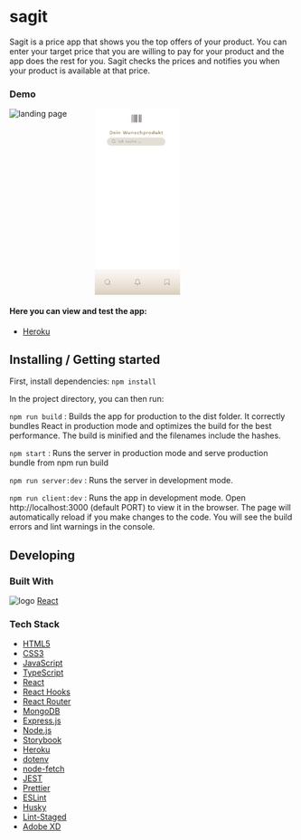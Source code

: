 # sagit

Sagit is a price app that shows you the top offers of your product. You can enter your target price that you are willing to pay for your product and the app does the rest for you. Sagit checks the prices and notifies you when your product is available at that price.

### Demo

<img width="30%" align="left" alt="landing page" src="src/app/assets/landing.png"
 />
<img width="30%" align="center" alt="search page" src="src/app/assets/searchpage.png"
 />

#### Here you can view and test the app:

- [Heroku](https://sagit21.herokuapp.com/)

## Installing / Getting started

First, install dependencies: `npm install`

In the project directory, you can then run:

`npm run build` : Builds the app for production to the dist folder. It correctly bundles React in production mode and optimizes the build for the best performance.
The build is minified and the filenames include the hashes.

`npm start` : Runs the server in production mode and serve production bundle from npm run build

`npm run server:dev` : Runs the server in development mode.

`npm run client:dev` : Runs the app in development mode.
Open http://localhost:3000 (default PORT) to view it in the browser.
The page will automatically reload if you make changes to the code. You will see the build errors and lint warnings in the console.

## Developing

### Built With

<img width="3%" alt="logo" src="https://user-images.githubusercontent.com/81613530/124288016-fb9a6b80-db50-11eb-894b-46220c096ee8.png"
 /> [React](https://reactjs.org/)

### Tech Stack

- [HTML5](https://developer.mozilla.org/en-US/docs/Glossary/HTML5)
- [CSS3](https://developer.mozilla.org/en-US/docs/Web/CSS)
- [JavaScript](https://developer.mozilla.org/en-US/docs/Web/JavaScript)
- [TypeScript](https://www.typescriptlang.org/)
- [React](https://reactjs.org/)
- [React Hooks](https://reactjs.org/docs/hooks-intro.html)
- [React Router](https://reactrouter.com/)
- [MongoDB](https://www.mongodb.com/)
- [Express.js](http://expressjs.com/)
- [Node.js](https://nodejs.org)
- [Storybook](https://storybook.js.org/)
- [Heroku](https://www.heroku.com)
- [dotenv](https://github.com/motdotla/dotenv)
- [node-fetch](https://github.com/node-fetch/node-fetch)
- [JEST](https://jestjs.io/)
- [Prettier](https://prettier.io/)
- [ESLint](https://eslint.org/)
- [Husky](https://github.com/typicode/husky)
- [Lint-Staged](https://github.com/okonet/lint-staged)
- [Adobe XD](https://www.adobe.com/products/xd.html)
